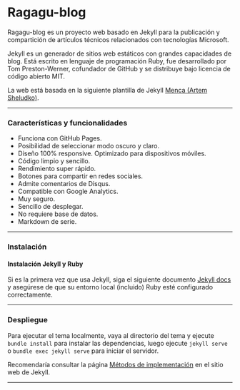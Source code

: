 # Ragagu-blog

Ragagu-blog es un proyecto web basado en Jekyll para la publicación y compartición de artículos técnicos relacionados con tecnologías Microsoft.

Jekyll es un generador de sitios web estáticos con grandes capacidades de blog. Está escrito en lenguaje de programación Ruby, fue desarrollado por Tom Preston-Werner, cofundador de GitHub y se distribuye bajo licencia de código abierto MIT.

La web está basada en la siguiente plantilla de Jekyll [Menca (Artem Sheludko)](https://jekyllthemes.io/theme/menca-blog-jekyll-theme).


* * *

### Características y funcionalidades

- Funciona con GitHub Pages.
- Posibilidad de seleccionar modo oscuro y claro.
- Diseño 100% responsive. Optimizado para dispositivos móviles.
- Código limpio y sencillo.
- Rendimiento super rápido.
- Botones para compartir en redes sociales.
- Admite comentarios de Disqus.
- Compatible con Google Analytics.
- Muy seguro.
- Sencillo de desplegar.
- No requiere base de datos.
- Markdown de serie.


* * *

### Instalación

#### Instalación Jekyll y Ruby

Si es la primera vez que usa Jekyll, siga el siguiente documento [Jekyll docs](https://jekyllrb.com/docs/installation/) y asegúrese de que su entorno local (incluido) Ruby esté configurado correctamente.


* * *

### Despliegue

Para ejecutar el tema localmente, vaya al directorio del tema y ejecute `bundle install` para instalar las dependencias, luego ejecute `jekyll serve` o `bundle exec jekyll serve` para iniciar el servidor.

Recomendaría consultar la página [Métodos de implementación](https://jekyllrb.com/docs/deployment-methods/) en el sitio web de Jekyll.


* * *